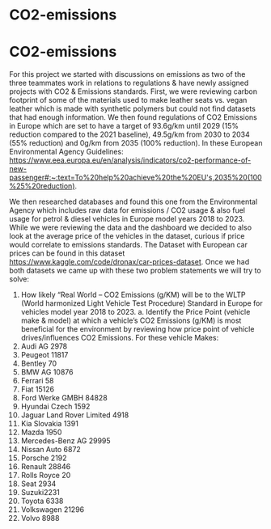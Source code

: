 # CO2-emissions
# CO2-emissions
For this project we started with discussions on emissions as two of the three teammates work in relations to regulations & have newly assigned projects with CO2 & Emissions standards.
First, we were reviewing carbon footprint of some of the materials used to make leather seats vs. vegan leather which is made with synthetic polymers but could not find datasets that had enough information. We then found regulations of CO2 Emissions in Europe which are set to have a target of 93.6g/km until 2029 (15% reduction compared to the 2021 baseline), 49.5g/km from 2030 to 2034 (55% reduction) and 0g/km from 2035 (100% reduction). 
In these European Environmental Agency Guidelines: https://www.eea.europa.eu/en/analysis/indicators/co2-performance-of-new-passenger#:~:text=To%20help%20achieve%20the%20EU's,2035%20(100%25%20reduction). 

We then researched databases and found this one from the Environmental Agency which includes raw data for emissions / CO2 usage & also fuel usage for petrol & diesel vehicles in Europe model years 2018 to 2023. While we were reviewing the data and the dashboard we decided to also look at the average price of the vehicles in the dataset, curious if price would correlate to emissions standards. 
The Dataset with European car prices can be found in this dataset
https://www.kaggle.com/code/dronax/car-prices-dataset.
Once we had both datasets we came up with these two problem statements we will try to solve:
1.	How likely “Real World – CO2 Emissions (g/KM) will be to the WLTP (World harmonized Light Vehicle Test Procedure) Standard in Europe for vehicles model year 2018 to 2023.
a.	Identify the Price Point (vehicle make & model) at which a vehicle’s CO2 Emissions (g/KM) is most beneficial for the environment by reviewing how price point of vehicle drives/influences CO2 Emissions.
For these vehicle Makes:
1.	Audi AG 2978
2.	Peugeot 11817 
3.	Bentley 70 
4.	BMW AG 10876 
5.	Ferrari 58
6.	Fiat 15126
7.	Ford Werke GMBH 84828
8.	Hyundai Czech 1592
9.	Jaguar Land Rover Limited 4918
10.	Kia Slovakia 1391
11.	Mazda 1950
12.	Mercedes-Benz AG 29995
13.	Nissan Auto 6872
14.	Porsche 2192
15.	Renault 28846
16.	Rolls Royce 20
17.	Seat 2934
18.	Suzuki2231
19.	Toyota 6338
20.	Volkswagen 21296
21.	Volvo 8988


